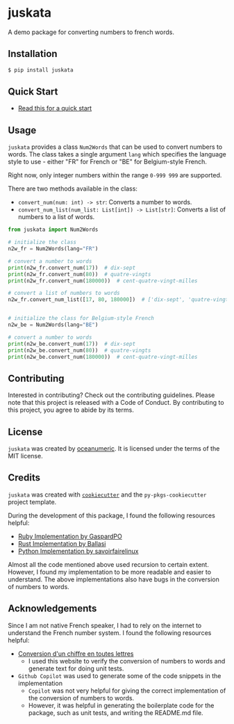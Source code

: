 # juskata

A demo package for converting numbers to french words.

## Installation

```bash
$ pip install juskata
```

## Quick Start

- [Read this for a quick start](https://juskata.readthedocs.io/en/latest/example.html)

## Usage

`juskata` provides a class `Num2Words` that can be used to convert numbers to words. The class takes a single argument `lang` which specifies the language style to use - either "FR" for French or "BE" for Belgium-style French.

Right now, only integer numbers within the range `0-999 999` are supported.

There are two methods available in the class:

- `convert_num(num: int) -> str`: Converts a number to words.
- `convert_num_list(num_list: List[int]) -> List[str]`: Converts a list of numbers to a list of words.

```python
from juskata import Num2Words

# initialize the class
n2w_fr = Num2Words(lang="FR")

# convert a number to words
print(n2w_fr.convert_num(17))  # dix-sept
print(n2w_fr.convert_num(80))  # quatre-vingts
print(n2w_fr.convert_num(180000))  # cent-quatre-vingt-milles

# convert a list of numbers to words
n2w_fr.convert_num_list([17, 80, 180000])  # ['dix-sept', 'quatre-vingts' 'cent-quatre-vingt-milles']


# initialize the class for Belgium-style French
n2w_be = Num2Words(lang="BE")

# convert a number to words
print(n2w_be.convert_num(17))  # dix-sept
print(n2w_be.convert_num(80))  # quatre-vingts
print(n2w_be.convert_num(180000))  # cent-quatre-vingt-milles
```


## Contributing

Interested in contributing? Check out the contributing guidelines. Please note that this project is released with a Code of Conduct. By contributing to this project, you agree to abide by its terms.

## License

`juskata` was created by [oceanumeric](https://github.com/oceanumeric). It is licensed under the terms of the MIT license.

## Credits

`juskata` was created with [`cookiecutter`](https://cookiecutter.readthedocs.io/en/latest/) and the `py-pkgs-cookiecutter` project template.

During the development of this package, I found the following resources helpful:

- [Ruby Implementation by GaspardPO](https://github.com/GaspardPO/kata-number-to-french-converter)
- [Rust Implementation by Ballasi](https://github.com/Ballasi/num2words/blob/master/src/lang/fr.rs)
- [Python Implementation by savoirfairelinux](https://github.com/savoirfairelinux/num2words/blob/5e6fa94866eef0ea5b5df6843699c64379d02c81/num2words/lang_FR.py)

Almost all the code mentioned above used recursion to certain extent. However, I found
my implementation to be more readable and easier to understand. The above implementations
also have bugs in the conversion of numbers to words.


## Acknowledgements

Since I am not native French speaker, I had to rely on the internet to understand the French number system. I found the following resources helpful:

- [Conversion d'un chiffre en toutes lettres](https://www.heartandcoeur.com/convert/convert_chiffre_lettre.php)
    - I used this website to verify the conversion of numbers to words and generate text for doing unit tests.
- `Github Copilot` was used to generate some of the code snippets in the implementation
    - `Copilot` was not very helpful for giving the correct implementation of the conversion of numbers to words.
    - However, it was helpful in generating the boilerplate code for the package, such as unit tests, and writing the README.md file.
